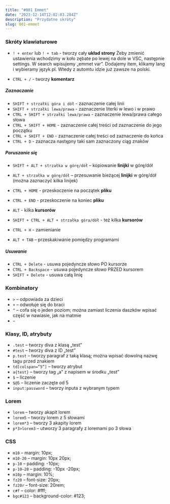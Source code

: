 ```yaml
---
title: "#001 Emmet"
date: "2023-12-14T12:02:03.284Z"
description: "Przydatne skróty"
slug: 001-emmet
---
```


### Skróty klawiaturowe

- `! + enter` lub `! + tab`  - tworzy cały **układ strony**
Żeby zmienić ustawienia wchodzimy w koło zębate po lewej na dole w VSC, następnie settings. W search wpisujemy „emmet var”. Dodajemy item, klikamy lang i wybieramy język pl. Wtedy z automtu idzie już zawsze na polski.

- `CTRL + /` - tworzy **komentarz**

##### Zaznaczanie

- `SHIFT + strzałki góra i dół` - zaznaczenie całej linii
- `SHIFT + strzałki lewa/prawa` - zaznaczenie literki w lewo i w prawo
- `CTRL + SHIFT + strzałki lewa/prawa` - zaznaczenie lewa/prawa całego słowa
- `CTRL + SHIFT + HOME` - zaznaczenie całej treści od zaznaczenie do jego początku
- `CTRL + SHIFT + END` - zaznaczenie całej treści od zaznaczenie do końca
- `CTRL + D` - zaznacza następny taki sam zaznaczony ciąg znaków

##### Poruszanie się

- `SHIFT + ALT + strzałka w górę/dół` – kopiowanie **linijki** w górę/dół
- `ALT + strzałka w górę/dół` – przesuwanie bieżącej **linijki** w górę/dół (można zaznaczyć kilka linijek)

- `CTRL + HOME` - przeskoczenie na początek **pliku**
- `CTRL + END` - przeskoczenie na koniec **pliku**

- `ALT` - kilka **kursorów**
- `SHIFT + CTRL + ALT + strzałka góra/dół` - też kilka **kursorów**
- `CTRL + H` - zamienianie 
- `ALT + TAB` – przeskakiwanie pomiędzy programami

##### Usuwanie

- `CTRL + Delete` - usuwa pojedyncze słowo PO kursorze
- `CTRL + Backspace` - usuwa pojedyncze słowo PRZED kursorem
- `SHIFT + Delete` - usuwa całą linię

### Kombinatory 

- `>` – odpowiada za dzieci
- `+` – odwołuje się do braci
- `^` – cofa się o jeden poziom; można zamiast liczenia daszków wpisać część w nawiasie, jak na matmie
- `~`

### Klasy, ID, atrybuty

- `.test` – tworzy diva z klasą „test”
- `#test` – tworzy diva z ID „test”
- `p.test` – tworzy paragraf z taką klasą; można wpisać dowolną nazwę tagu przed znakiem
- `td[colspan=”5”]` – tworzy atrybut
- `a{test}` – tworzy tag „a” z napisem w środku „test”
- `$` – liczenie
- `$@5` – liczenie zaczęte od 5
- `input:password` – tworzy inputa z wybranym typem

### Lorem

- `lorem` – tworzy akapit lorem
- `lorem5` – tworzy lorem z 5 słowami
- `lorem*3` – tworzy 3 akapity lorem
- `p*3>lorem3` – utworzy 3 paragrafy z loremami po 3 słowa

### CSS

- `m10` – margin: 10px;
- `m10-20` – margin: 10px 20px;
- `p-10` – padding: -10px;
- `p-10—20` – padding: -10px -20px;
- `m10p` – margin: 10%;
- `fz20` – font-size: 20px;
- `fz20r` – font-size: 20rem;
- `c#f` – color: #fff;
- `bgc#123` – background-color: #123;

